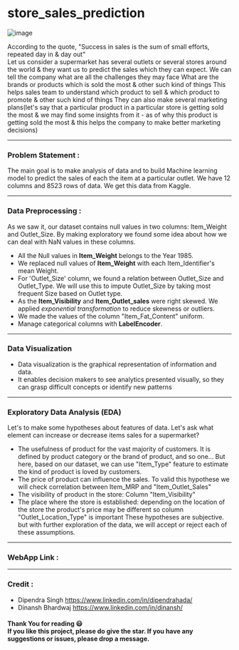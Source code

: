 # store_sales_prediction
![image](https://cdn.pixabay.com/photo/2015/08/07/16/07/shopping-879498_960_720.jpg) <br />

According to the quote, "Success in sales is the sum of small efforts, repeated day in & day out"<br />
Let us consider a supermarket has several outlets or several stores around the world & they want us to predict the sales which they can expect.
We can tell the company what are all the challenges they may face
What are the brands or products which is sold the most & other such kind of things
This helps sales team to understand which product to sell & which product to promote & other such kind of things
They can also make several marketing plans(let's say that a particular product in a particular store is getting sold the most & we may find some insights from it - as of why this product is getting sold the most & this helps the company to make better marketing decisions)

---
### Problem Statement :
The main goal is to make analysis of data and to build Machine learning model to predict the sales of each the item at a particular outlet. 
We have 12 columns and 8523 rows of data. We get this data from Kaggle. 

---
### Data Preprocessing :
As we saw it, our dataset contains null values in two columns: Item_Weight and Outlet_Size. By making exploratory we found some idea about how we can deal with NaN values in these columns.
- All the Null values in **Item_Weight** belongs to the Year 1985. 
- We replaced null values of **Item_Weight** with each Item_Identifier's mean Weight.
- For 'Outlet_Size' column, we found a relation between Outlet_Size and Outlet_Type. We will use this to impute Outlet_Size by taking most frequent Size based on Outlet type.
- As the **Item_Visibility** and **Item_Outlet_sales** were right skewed. We applied *exponential transformation* to reduce skewness or outliers.
- We made the values of the column "Item_Fat_Content" uniform.
- Manage categorical columns with **LabelEncoder**.

---
### Data Visualization
- Data visualization is the graphical representation of information and data.
- It enables decision makers to see analytics presented visually, so they can grasp difficult concepts or identify new patterns

---
### Exploratory Data Analysis (EDA)
Let's to make some hypotheses about features of data. Let's ask what element can increase or decrease items sales for a supermarket?
- The usefulness of product for the vast majority of customers. It is defined by product category or the brand of product, and so one... But here, based on our dataset, we can use "Item_Type" feature to estimate the kind of product is loved by customers.
- The price of product can influence the sales. To valid this hypothese we will check correlation between Item_MRP and "Item_Outlet_Sales"
- The visibility of product in the store: Column "Item_Visibility"
- The place where the store is established: depending on the location of the store the product's price may be different so column "Outlet_Location_Type" is important
These hypotheses are subjective. but with further exploration of the data, we will accept or reject each of these assumptions.

---
### WebApp Link :

---
### Credit :
- Dipendra Singh https://www.linkedin.com/in/dipendrahada/
- Dinansh Bhardwaj https://www.linkedin.com/in/dinansh/
#### Thank You for reading 😃<br> If you like this project, please do give the star. If you have any suggestions or issues, please drop a message.
